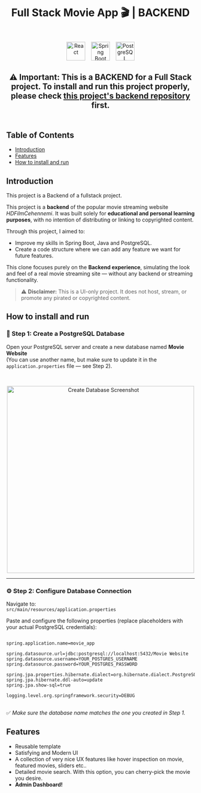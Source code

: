 <h1 align="center"> Full Stack Movie App 🎬 | BACKEND </h1> <br>

<p align="center">
  <img src="https://cdn.jsdelivr.net/gh/devicons/devicon/icons/react/react-original.svg" alt="React" width="50" height="50"/>
  &nbsp;&nbsp;
  <img src="https://cdn.jsdelivr.net/gh/devicons/devicon/icons/spring/spring-original.svg" alt="Spring Boot" width="50" height="50"/>
  &nbsp;&nbsp;
  <img src="https://cdn.jsdelivr.net/gh/devicons/devicon/icons/postgresql/postgresql-original.svg" alt="PostgreSQL" width="50" height="50"/>
</p>

<h2 align="center">
 ⚠️ <strong>Important:</strong> This is a BACKEND for a Full Stack project. To install and run this project properly, please check <a href="https://github.com/Egemendokkodo/movie_app_backend_spring_postgresql">this project's backend repository</a> first.
  <br></br></h2>
</h2>





<!-- START doctoc generated TOC please keep comment here to allow auto update -->
<!-- DON'T EDIT THIS SECTION, INSTEAD RE-RUN doctoc TO UPDATE -->
## Table of Contents

- [Introduction](#introduction) 
- [Features](#features)
- [How to install and run](#how-to-install-and-run)
  


<!-- END doctoc generated TOC please keep comment here to allow auto update -->

## Introduction 


This project is  a Backend of a fullstack project. 

<p>
  This project is a <strong>backend</strong> of the popular movie streaming website <em>HDFilmCehennemi</em>. It was built solely for <strong>educational and personal learning purposes</strong>, with no intention of distributing or linking to copyrighted content.
</p>

<p>
  Through this project, I aimed to:
</p>

<ul>
  <li>Improve my skills in Spring Boot, Java and PostgreSQL.</li>
  <li>Create a code structure where we can add any feature we want for future features.</li>
</ul>

<p>
  This clone focuses purely on the <strong>Backend experience</strong>, simulating the look and feel of a real movie streaming site — without any backend or streaming functionality.
</p>

<blockquote>
  ⚠️ <strong>Disclaimer:</strong> This is a UI-only project. It does not host, stream, or promote any pirated or copyrighted content.
</blockquote>

## How to install and run

<h3>🧱 Step 1: Create a PostgreSQL Database</h3>
<p>
  Open your PostgreSQL server and create a new database named 
  <strong>Movie Website</strong> <br>
  (You can use another name, but make sure to update it in the 
  <code>application.properties</code> file — see Step 2).
</p>

<br>

<p align="center">
  <img src="https://github.com/user-attachments/assets/3178a90f-3313-4373-a322-91bd075564d3" 
       alt="Create Database Screenshot" 
       width="500"/>
</p>

<hr>

<h3>⚙️ Step 2: Configure Database Connection</h3>

<p>
  Navigate to: <br>
  <code>src/main/resources/application.properties</code>
</p>

<p>
  Paste and configure the following properties (replace placeholders with your actual PostgreSQL credentials):
</p>

<pre>
<code>
spring.application.name=movie_app

spring.datasource.url=jdbc:postgresql://localhost:5432/Movie Website
spring.datasource.username=YOUR_POSTGRES_USERNAME
spring.datasource.password=YOUR_POSTGRES_PASSWORD

spring.jpa.properties.hibernate.dialect=org.hibernate.dialect.PostgreSQLDialect
spring.jpa.hibernate.ddl-auto=update
spring.jpa.show-sql=true

logging.level.org.springframework.security=DEBUG
</code>
</pre>

<p>
  ✅ <em>Make sure the database name matches the one you created in Step 1.</em>
</p>


## Features

* Reusable template
* Satisfying and Modern UI
* A collection of very nice UX features like hover inspection on movie, featured movies, sliders etc..
* Detailed movie search. With this option, you can cherry-pick the movie you desire.
* <strong>Admin Dashboard!</strong>

